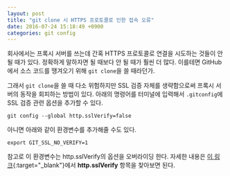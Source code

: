 ```yaml
---
layout: post
title: "git clone 시 HTTPS 프로토콜로 인한 접속 오류"
date: 2016-07-24 15:18:49 +0900
categories: git config
---
```


회사에서는 프록시 서버를 쓰는데 간혹 HTTPS 프로토콜로 연결을 시도하는 것들이 안 될 때가 있다. 정확하게 말하자면 될 때보다 안 될 때가 훨씬 더 많다. 이를테면 GitHub에서 소스 코드를 땡겨오기 위해 `git clone`을 쓸 때라던가.

그래서 `git clone`을 쓸 때 다소 위험하지만 SSL 검증 자체를 생략함으로써 프록시 서버의 동작을 회피하는 방법이 있다. 아래의 명령어를 터미널에 입력해서 `.gitconfig`에 SSL 검증 관련 옵션을 추가할 수 있다.

```
git config --global http.sslVerify=false
```

아니면 아래와 같이 환경변수를 추가해줄 수도 있다.

```
export GIT_SSL_NO_VERIFY=1
```

참고로 이 환경변수는 http.sslVerify의 옵션을 오버라이딩 한다. 자세한 내용은 [이 링크](https://git-scm.com/docs/git-config){:target="_blank"}에서 **http.sslVerify** 항목을 찾아보면 된다.
